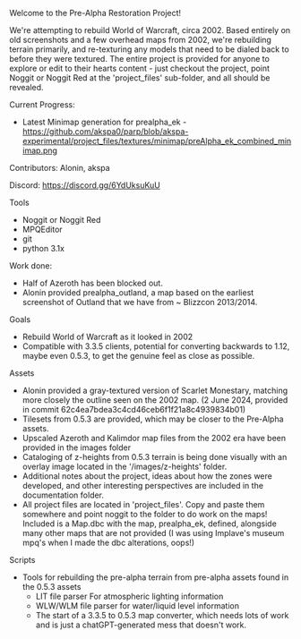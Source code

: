 Welcome to the Pre-Alpha Restoration Project!

We're attempting to rebuild World of Warcraft, circa 2002. Based entirely on old screenshots and a few overhead maps from 2002, we're rebuilding terrain primarily, and re-texturing any models that need to be dialed back to before they were textured. The entire project is provided for anyone to explore or edit to their hearts content - just checkout the project, point Noggit or Noggit Red at the 'project_files' sub-folder, and all should be revealed.

Current Progress: 

* Latest Minimap generation for prealpha_ek - https://github.com/akspa0/parp/blob/akspa-experimental/project_files/textures/minimap/preAlpha_ek_combined_minimap.png

Contributors: Alonin, akspa

Discord: https://discord.gg/6YdUksuKuU

Tools

* Noggit or Noggit Red
* MPQEditor
* git
* python 3.1x

Work done:

- Half of Azeroth has been blocked out. 
- Alonin provided prealpha_outland, a map based on the earliest screenshot of Outland that we have from ~ Blizzcon 2013/2014.

Goals

- Rebuild World of Warcraft as it looked in 2002
- Compatible with 3.3.5 clients, potential for converting backwards to 1.12, maybe even 0.5.3, to get the genuine feel as close as possible.

Assets

- Alonin provided a gray-textured version of Scarlet Monestary, matching more closely the outline seen on the 2002 map. (2 June 2024, provided in commit 62c4ea7bdea3c4cd46ceb6f1f21a8c4939834b01)
- Tilesets from 0.5.3 are provided, which may be closer to the Pre-Alpha assets.
- Upscaled Azeroth and Kalimdor map files from the 2002 era have been provided in the images folder
- Cataloging of z-heights from 0.5.3 terrain is being done visually with an overlay image located in the '/images/z-heights' folder.
- Additional notes about the project, ideas about how the zones were developed, and other interesting perspectives are included in the documentation folder.
- All project files are located in 'project_files'. Copy and paste them somewhere and point noggit to the folder to do work on the maps! Included is a Map.dbc with the map, prealpha_ek, defined, alongside many other maps that are not provided (I was using Implave's museum mpq's when I made the dbc alterations, oops!)

Scripts

- Tools for rebuilding the pre-alpha terrain from pre-alpha assets found in the 0.5.3 assets
  - LIT file parser For atmospheric lighting information
  - WLW/WLM file parser for water/liquid level information
  - The start of a 3.3.5 to 0.5.3 map converter, which needs lots of work and is just a chatGPT-generated mess that doesn't work.

